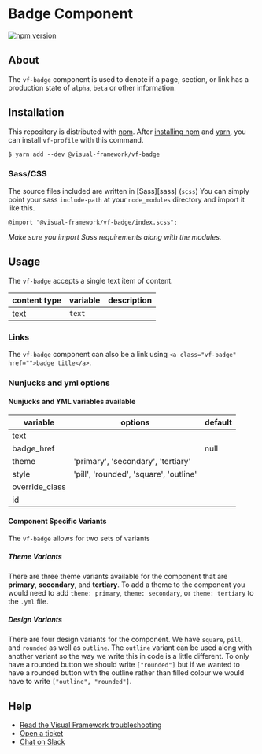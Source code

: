 # Badge Component

[![npm version](https://badge.fury.io/js/%40visual-framework%2Fvf-badge.svg)](https://badge.fury.io/js/%40visual-framework%2Fvf-badge)

## About

The `vf-badge` component is used to denote if a page, section, or link has a production state of `alpha`, `beta` or other information.

## Installation

This repository is distributed with [npm](https://www.npmjs.com/). After [installing npm](https://www.npmjs.com/get-npm) and [yarn](https://classic.yarnpkg.com/en/docs/install), you can install `vf-profile` with this command.

```
$ yarn add --dev @visual-framework/vf-badge
```

### Sass/CSS

The source files included are written in [Sass][sass] (`scss`) You can simply point your sass `include-path` at your `node_modules` directory and import it like this.

```
@import "@visual-framework/vf-badge/index.scss";
```

_Make sure you import Sass requirements along with the modules._


## Usage

The `vf-badge` accepts a single text item of content.

| content type | variable | description |
| ------------ | -------- | ----------- |
| text         | `text`   |             |

### Links

The `vf-badge` component can also be a link using `<a class="vf-badge" href="">badge title</a>`.

### Nunjucks and yml options

#### Nunjucks and YML variables available

| variable       | options                                | default |
| -------------- | -------------------------------------- | ------- |
| text           |                                        |         |
| badge_href     |                                        | null    |
| theme          | 'primary', 'secondary', 'tertiary'     |         |
| style          | 'pill', 'rounded', 'square', 'outline' |         |
| override_class |                                        |         |
| id             |                                        |         |


#### Component Specific Variants

The `vf-badge` allows for two sets of variants

##### Theme Variants

There are three theme variants available for the component that are **primary**, **secondary**, and **tertiary**. To add a theme to the component you would need to add `theme: primary`, `theme: secondary`, or `theme: tertiary` to the `.yml` file.

##### Design Variants

There are four design variants for the component. We have `square`, `pill`, and `rounded` as well as `outline`. The `outline` variant can be used along with another variant so the way we write this in code is a little different. To only have a rounded button we should write `["rounded"]` but if we wanted to have a rounded button with the outline rather than filled colour we would have to write `["outline", "rounded"]`.


## Help


- [Read the Visual Framework troubleshooting](https://visual-framework.github.io/vf-welcome/troubleshooting/)
- [Open a ticket](https://github.com/visual-framework/vf-core/issues)
- [Chat on Slack](https://join.slack.com/t/visual-framework/shared_invite/enQtNDAxNzY0NDg4NTY0LWFhMjEwNGY3ZTk3NWYxNWVjOWQ1ZWE4YjViZmY1YjBkMDQxMTNlNjQ0N2ZiMTQ1ZTZiMGM4NjU5Y2E0MjM3ZGQ)
